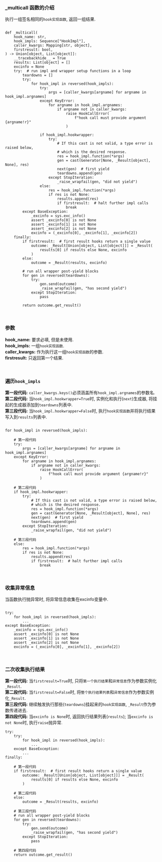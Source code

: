 ### _multicall 函数的介绍  

执行一组签名相同的`hook实现函数`, 返回一组结果.  

```python3

def _multicall(
    hook_name: str,
    hook_impls: Sequence["HookImpl"],
    caller_kwargs: Mapping[str, object],
    firstresult: bool,
) -> Union[object, List[object]]:
    __tracebackhide__ = True
    results: List[object] = []
    excinfo = None
    try:  # run impl and wrapper setup functions in a loop
        teardowns = []
        try:
            for hook_impl in reversed(hook_impls):
                try:
                    args = [caller_kwargs[argname] for argname in hook_impl.argnames]
                except KeyError:
                    for argname in hook_impl.argnames:
                        if argname not in caller_kwargs:
                            raise HookCallError(
                                f"hook call must provide argument {argname!r}"
                            )

                if hook_impl.hookwrapper:
                    try:
                        # If this cast is not valid, a type error is raised below,
                        # which is the desired response.
                        res = hook_impl.function(*args)
                        gen = cast(Generator[None, _Result[object], None], res)
                        next(gen)  # first yield
                        teardowns.append(gen)
                    except StopIteration:
                        _raise_wrapfail(gen, "did not yield")
                else:
                    res = hook_impl.function(*args)
                    if res is not None:
                        results.append(res)
                        if firstresult:  # halt further impl calls
                            break
        except BaseException:
            _excinfo = sys.exc_info()
            assert _excinfo[0] is not None
            assert _excinfo[1] is not None
            assert _excinfo[2] is not None
            excinfo = (_excinfo[0], _excinfo[1], _excinfo[2])
    finally:
        if firstresult:  # first result hooks return a single value
            outcome: _Result[Union[object, List[object]]] = _Result(
                results[0] if results else None, excinfo
            )
        else:
            outcome = _Result(results, excinfo)

        # run all wrapper post-yield blocks
        for gen in reversed(teardowns):
            try:
                gen.send(outcome)
                _raise_wrapfail(gen, "has second yield")
            except StopIteration:
                pass

        return outcome.get_result()

```


&nbsp;  
### 参数  
**hook_name:** 要求必填, 但是未使用.  
**hook_impls:** 一组`hook实现函数`.  
**caller_kwargs:** 作为执行这一组`hook实现函数`的参数.  
**firstresult:** 只返回第一个结果.  


&nbsp;  
### 遍历`hook_impls`

**第一段代码:** `caller_kwargs.keys()`必须涵盖所有`hook_impl.argnames`的参数名.  
**第二段代码:** 当`hook_impl.hookwrapper=True`时, 实例化和执行(`next`)生成器, 将挂起的生成器添加到`teardowns`列表中.  
**第三段代码:** 当`hook_impl.hookwrapper=False`时, 执行`hook实现函数`并将执行结果写入到`results`列表中.  

```python3

for hook_impl in reversed(hook_impls):
    
    # 第一段代码
    try:
        args = [caller_kwargs[argname] for argname in hook_impl.argnames]
    except KeyError:
        for argname in hook_impl.argnames:
            if argname not in caller_kwargs:
                raise HookCallError(
                    f"hook call must provide argument {argname!r}"
                )

    # 第二段代码
    if hook_impl.hookwrapper:
        try:
            # If this cast is not valid, a type error is raised below,
            # which is the desired response.
            res = hook_impl.function(*args)
            gen = cast(Generator[None, _Result[object], None], res)
            next(gen)  # first yield
            teardowns.append(gen)
        except StopIteration:
            _raise_wrapfail(gen, "did not yield")
            
    # 第三段代码
    else:
        res = hook_impl.function(*args)
        if res is not None:
            results.append(res)
            if firstresult:  # halt further impl calls
                break

```


&nbsp;  
### 收集异常信息

当函数执行抛异常时, 将异常信息收集在excinfo变量中.  

```python3

try:
    for hook_impl in reversed(hook_impls):
        ...
except BaseException:
    _excinfo = sys.exc_info()
    assert _excinfo[0] is not None
    assert _excinfo[1] is not None
    assert _excinfo[2] is not None
    excinfo = (_excinfo[0], _excinfo[1], _excinfo[2])
```

&nbsp;  
### 二次收集执行结果  

**第一段代码:** 当`firstresult=True`时, 只将`第一个执行结果`和`异常信息`作为参数实例化`_Result`.  
**第二段代码:** 当`firstresult=False`时, 将`整个执行结果列表`和`异常信息`作为参数实例化`_Result`.  
**第三段代码:** 继续触发执行那些(`teardowns`)挂起来的`hook实现函数`, `_Result`作为参数传递进去.  
**第四段代码:** 当`excinfo is None`时, 返回执行结果列表(`results`); 当`excinfo is not None`时, 执行`raise`抛异常.  

```python3
try:
    try:
        for hook_impl in reversed(hook_impls):
            ...
    except BaseException:
        ...
finally:
    
    # 第一段代码
    if firstresult:  # first result hooks return a single value
        outcome: _Result[Union[object, List[object]]] = _Result(
            results[0] if results else None, excinfo
        )
        
    # 第二段代码
    else:
        outcome = _Result(results, excinfo)

    # 第三段代码
    # run all wrapper post-yield blocks
    for gen in reversed(teardowns):
        try:
            gen.send(outcome)
            _raise_wrapfail(gen, "has second yield")
        except StopIteration:
            pass

    # 第四段代码
    return outcome.get_result()
```

